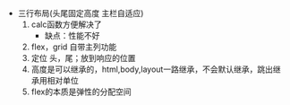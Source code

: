 - 三行布局(头尾固定高度 主栏自适应)
    1. calc函数方便解决了
        - 缺点：性能不好
    2. flex，grid 自带主列功能
    3. 定位 头，尾；放到响应的位置
    4. 高度是可以继承的，html,body,layout一路继承，不会默认继承，跳出继承用相对单位
    5. flex的本质是弹性的分配空间